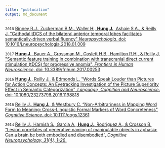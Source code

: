 ```yaml
---
title: "publucation"
output: md_document
---
```



`2018` [Binney R.J., Zuckerman B.M., Waller H., **Hung J.**, Ashaie S.A., & Reilly J.  "Cathodal tDCS of the bilateral anterior temporal lobes facilitates semantically-driven verbal fluency" _Neuropsychologia_. doi: 10.1016/j.neuropsychologia.2018.01.009]()

`2017` [**Hung J.**, Bauer A., Grossman M., Coslett H.B., Hamilton R.H., & Reilly J. "Semantic feature training in combination with transcranial direct current stimulation (tDCS) for progressive anomia", _Frontiers in Human Neuroscience_. doi: 10.3389/fnhum.2017.00253]()

`2016` [**Hung J.**, Reilly J., & Edmonds L. "Words Speak Louder than Pictures for Action Concepts: An Eyetracking Investigation of the Picture Superiority Effect in Semantic Categorization", _Language, Cognition and Neuroscience_. doi: 10.1080/23273798.2016.1198818]()

`2016` [Reilly J., **Hung J.**, & Westbury C. “Non-Arbitrariness in Mapping Word Form to Meaning: Cross-Linguistic Formal Markers of Word Concreteness”,  _Cognitive Science_.  doi: 10.1111/cogs.12361]()

`2014` [Reilly J., Harnish S., Garcia A., **Hung J.**, Rodriguez A., & Crosson B. “Lesion correlates of generative naming of manipulable objects in aphasia: Can a brain be both embodied and disembodied”,  _Cognitive Neuropsychology, 31(4), 1-26_.]()